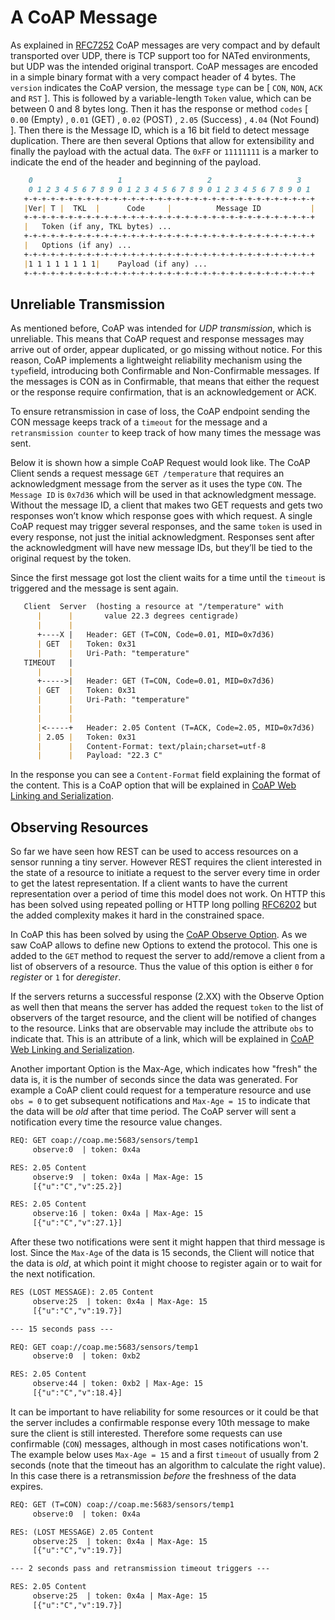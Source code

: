 # A CoAP Message

As explained in [RFC7252](https://tools.ietf.org/html/rfc7252) CoAP messages are very compact and by default transported over UDP, there is TCP support too for NATed environments, but UDP was the intended original transport. CoAP messages are encoded in a simple binary format with a very compact header of 4 bytes. The `version` indicates the CoAP version, the message `type` can be [ `CON`, `NON`, `ACK` and `RST` ]. This is followed by a variable-length `Token` value, which can be between 0 and 8 bytes long. Then it has the response or method `codes` [ `0.00` (Empty) , `0.01` (GET) , `0.02` (POST) , `2.05` (Success) , `4.04` (Not Found) ]. Then there is the Message ID, which is a 16 bit field to detect message duplication. There are then several Options that allow for extensibility and finally the payload with the actual data. The `0xFF` or `11111111` is a marker to indicate the end of the header and beginning of the payload.

``` md
    0                   1                   2                   3
    0 1 2 3 4 5 6 7 8 9 0 1 2 3 4 5 6 7 8 9 0 1 2 3 4 5 6 7 8 9 0 1
   +-+-+-+-+-+-+-+-+-+-+-+-+-+-+-+-+-+-+-+-+-+-+-+-+-+-+-+-+-+-+-+-+
   |Ver| T |  TKL  |      Code     |          Message ID           |
   +-+-+-+-+-+-+-+-+-+-+-+-+-+-+-+-+-+-+-+-+-+-+-+-+-+-+-+-+-+-+-+-+
   |   Token (if any, TKL bytes) ...
   +-+-+-+-+-+-+-+-+-+-+-+-+-+-+-+-+-+-+-+-+-+-+-+-+-+-+-+-+-+-+-+-+
   |   Options (if any) ...
   +-+-+-+-+-+-+-+-+-+-+-+-+-+-+-+-+-+-+-+-+-+-+-+-+-+-+-+-+-+-+-+-+
   |1 1 1 1 1 1 1 1|    Payload (if any) ...
   +-+-+-+-+-+-+-+-+-+-+-+-+-+-+-+-+-+-+-+-+-+-+-+-+-+-+-+-+-+-+-+-+
```

## Unreliable Transmission

As mentioned before, CoAP was intended for *UDP transmission*, which is unreliable. This means that CoAP request and response messages may arrive out of order, appear duplicated, or go missing without notice. For this reason, CoAP implements a lightweight reliability mechanism using the `type`field, introducing both Confirmable and Non-Confirmable messages. If the messages is CON as in Confirmable, that means that either the request or the response require confirmation, that is an acknowledgement or ACK.

To ensure retransmission in case of loss, the CoAP endpoint sending the CON message keeps track of a `timeout` for the message and a `retransmission counter` to keep track of how many times the message was sent.

Below it is shown how a simple CoAP Request would look like. The CoAP Client sends a request message `GET /temperature` that requires an acknowledgment message from the server as it uses the type `CON`. The `Message ID` is `0x7d36` which will be used in that acknowledgment message. Without the message ID, a client that makes two GET requests and gets two responses won’t know which response goes with which request. A single CoAP request may trigger several responses, and the same `token` is used in every response, not just the initial acknowledgment. Responses sent after the acknowledgment will have new message IDs, but they’ll be tied to the original request by the token.

Since the first message got lost the client waits for a time until the `timeout` is triggered and the message is sent again.

```md
   Client  Server  (hosting a resource at "/temperature" with 
      |      |       value 22.3 degrees centigrade)
      |      |
      +----X |   Header: GET (T=CON, Code=0.01, MID=0x7d36)
      | GET  |   Token: 0x31
      |      |   Uri-Path: "temperature"
   TIMEOUT   |
      |      |
      +----->|   Header: GET (T=CON, Code=0.01, MID=0x7d36)
      | GET  |   Token: 0x31
      |      |   Uri-Path: "temperature"
      |      |
      |      |
      |<-----+   Header: 2.05 Content (T=ACK, Code=2.05, MID=0x7d36)
      | 2.05 |   Token: 0x31
      |      |   Content-Format: text/plain;charset=utf-8
      |      |   Payload: "22.3 C"
```

In the response you can see a `Content-Format` field explaining the format of the content. This is a CoAP option that will be explained in [CoAP Web Linking and Serialization](./coaplinks.md).

## Observing Resources

So far we have seen how REST can be used to access resources on a sensor running a tiny server. However REST requires the client interested in the state of a resource to initiate a request to the server every time in order to get the latest representation. If a client wants to have the current representation over a period of time this model does not work. On HTTP this has been solved using repeated polling or HTTP long polling [RFC6202](https://tools.ietf.org/html/rfc6202) but the added complexity makes it hard in the constrained space.

In CoAP this has been solved by using the [CoAP Observe Option](https://tools.ietf.org/html/rfc7641). As we saw CoAP allows to define new Options to extend the protocol. This one is added to the `GET` method to request the server to add/remove a client from a list of observers of a resource. Thus the value of this option is either `0` for *register* or `1` for *deregister*.

If the servers returns a successful response (2.XX) with the Observe Option as well then that means the server has added the request `token` to the list of observers of the target resource, and the client will be notified of changes to the resource. Links that are observable may include the attribute `obs` to indicate that. This is an attribute of a link, which will be explained in [CoAP Web Linking and Serialization](./coaplinks.md).

Another important Option is the Max-Age, which indicates how "fresh" the data is, it is the number of seconds since the data was generated. For example a CoAP client could request for a temperature resource and use `obs = 0` to get subsequent notifications and `Max-Age = 15` to indicate that the data will be *old* after that time period. The CoAP server will sent a notification every time the resource value changes.

```txt
REQ: GET coap://coap.me:5683/sensors/temp1
     observe:0  | token: 0x4a

RES: 2.05 Content
     observe:9  | token: 0x4a | Max-Age: 15
     [{"u":"C","v":25.2}]

RES: 2.05 Content
     observe:16 | token: 0x4a | Max-Age: 15
     [{"u":"C","v":27.1}]
```

After these two notifications were sent it might happen that third message is lost. Since the `Max-Age` of the data is 15 seconds, the Client will notice that the data is *old*, at which point it might choose to register again or to wait for the next notification.

```txt
RES (LOST MESSAGE): 2.05 Content
     observe:25  | token: 0x4a | Max-Age: 15
     [{"u":"C","v":19.7}]

--- 15 seconds pass ---

REQ: GET coap://coap.me:5683/sensors/temp1
     observe:0  | token: 0xb2

RES: 2.05 Content
     observe:44 | token: 0xb2 | Max-Age: 15
     [{"u":"C","v":18.4}]
```

It can be important to have reliability for some resources or it could be that the server includes a confirmable response every 10th message to make sure the client is still interested. Therefore some requests can use confirmable (`CON`) messages, although in most cases notifications won't. The example below uses `Max-Age = 15` and a first `timeout` of usually from 2 seconds (note that the timeout has an algorithm to calculate the right value). In this case there is a retransmission *before* the freshness of the data expires.

```txt
REQ: GET (T=CON) coap://coap.me:5683/sensors/temp1  
     observe:0  | token: 0x4a

RES: (LOST MESSAGE) 2.05 Content
     observe:25  | token: 0x4a | Max-Age: 15
     [{"u":"C","v":19.7}]

--- 2 seconds pass and retransmission timeout triggers ---

RES: 2.05 Content
     observe:25  | token: 0x4a | Max-Age: 15
     [{"u":"C","v":19.7}]
```